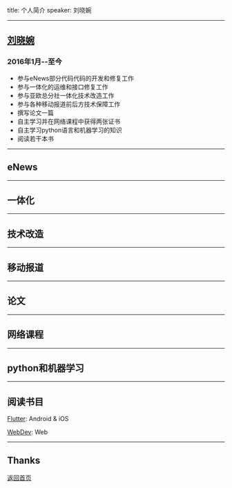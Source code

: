title: 个人简介
speaker: 刘晓婉

----

## [刘晓婉](http://www.liuxiaowan.com)


### 2016年1月--至今
* 参与eNews部分代码代码的开发和修复工作
* 参与一体化的运维和接口修复工作
* 参与亚欧总分社一体化技术改造工作
* 参与各种移动报道前后方技术保障工作
* 撰写论文一篇
* 自主学习并在网络课程中获得两张证书
* 自主学习python语言和机器学习的知识
* 阅读若干本书

----

## eNews


----

## 一体化


----

## 技术改造


----

## 移动报道


----

## 论文

----

## 网络课程

----

## python和机器学习



----

## 阅读书目

[Flutter](https://flutter.io/): Android & iOS

[WebDev](https://webdev.dartlang.org/): Web

----

## Thanks

[返回首页](http://www.liuxiaowan.com/keynote/)